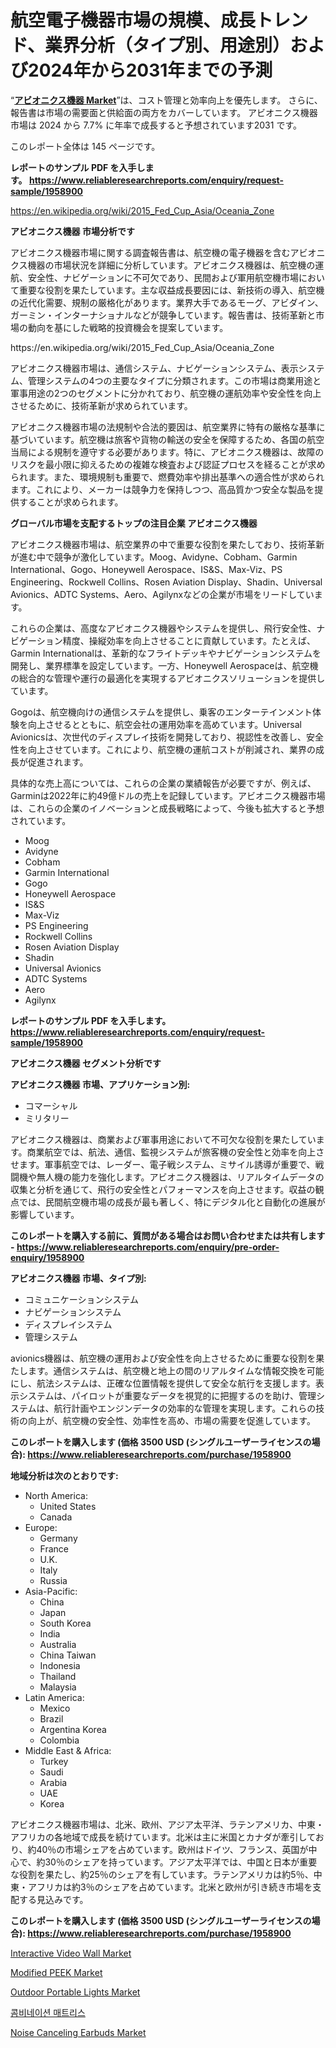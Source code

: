<p><h1>航空電子機器市場の規模、成長トレンド、業界分析（タイプ別、用途別）および2024年から2031年までの予測</h1></p><p>&ldquo;<strong><a href="https://www.reliableresearchreports.com/avionics-instruments-r1958900">アビオニクス機器 Market</a></strong>&rdquo;は、コスト管理と効率向上を優先します。 さらに、報告書は市場の需要面と供給面の両方をカバーしています。 アビオニクス機器 市場は 2024 から 7.7% に年率で成長すると予想されています2031 です。</p>
<p>このレポート全体は 145 ページです。</p>
<p><strong>レポートのサンプル PDF を入手します。&nbsp;<a href="https://www.reliableresearchreports.com/enquiry/request-sample/1958900">https://www.reliableresearchreports.com/enquiry/request-sample/1958900</a></strong></p>
<p><a href="https://en.wikipedia.org/wiki/2015_Fed_Cup_Asia/Oceania_Zone">https://en.wikipedia.org/wiki/2015_Fed_Cup_Asia/Oceania_Zone</a></p>
<p><strong>アビオニクス機器 市場分析です</strong></p>
<p><p>アビオニクス機器市場に関する調査報告書は、航空機の電子機器を含むアビオニクス機器の市場状況を詳細に分析しています。アビオニクス機器は、航空機の運航、安全性、ナビゲーションに不可欠であり、民間および軍用航空機市場において重要な役割を果たしています。主な収益成長要因には、新技術の導入、航空機の近代化需要、規制の厳格化があります。業界大手であるモーグ、アビダイン、ガーミン・インターナショナルなどが競争しています。報告書は、技術革新と市場の動向を基にした戦略的投資機会を提案しています。</p></p>
<p>https://en.wikipedia.org/wiki/2015_Fed_Cup_Asia/Oceania_Zone</p>
<p><p>アビオニクス機器市場は、通信システム、ナビゲーションシステム、表示システム、管理システムの4つの主要なタイプに分類されます。この市場は商業用途と軍事用途の2つのセグメントに分かれており、航空機の運航効率や安全性を向上させるために、技術革新が求められています。</p><p>アビオニクス機器市場の法規制や合法的要因は、航空業界に特有の厳格な基準に基づいています。航空機は旅客や貨物の輸送の安全を保障するため、各国の航空当局による規制を遵守する必要があります。特に、アビオニクス機器は、故障のリスクを最小限に抑えるための複雑な検査および認証プロセスを経ることが求められます。また、環境規制も重要で、燃費効率や排出基準への適合性が求められます。これにより、メーカーは競争力を保持しつつ、高品質かつ安全な製品を提供することが求められます。</p></p>
<p><strong>グローバル市場を支配するトップの注目企業 アビオニクス機器</strong></p>
<p><p>アビオニクス機器市場は、航空業界の中で重要な役割を果たしており、技術革新が進む中で競争が激化しています。Moog、Avidyne、Cobham、Garmin International、Gogo、Honeywell Aerospace、IS&S、Max-Viz、PS Engineering、Rockwell Collins、Rosen Aviation Display、Shadin、Universal Avionics、ADTC Systems、Aero、Agilynxなどの企業が市場をリードしています。</p><p>これらの企業は、高度なアビオニクス機器やシステムを提供し、飛行安全性、ナビゲーション精度、操縦効率を向上させることに貢献しています。たとえば、Garmin Internationalは、革新的なフライトデッキやナビゲーションシステムを開発し、業界標準を設定しています。一方、Honeywell Aerospaceは、航空機の総合的な管理や運行の最適化を実現するアビオニクスソリューションを提供しています。</p><p>Gogoは、航空機向けの通信システムを提供し、乗客のエンターテインメント体験を向上させるとともに、航空会社の運用効率を高めています。Universal Avionicsは、次世代のディスプレイ技術を開発しており、視認性を改善し、安全性を向上させています。これにより、航空機の運航コストが削減され、業界の成長が促進されます。</p><p>具体的な売上高については、これらの企業の業績報告が必要ですが、例えば、Garminは2022年に約49億ドルの売上を記録しています。アビオニクス機器市場は、これらの企業のイノベーションと成長戦略によって、今後も拡大すると予想されています。</p></p>
<p><ul><li>Moog</li><li>Avidyne</li><li>Cobham</li><li>Garmin International</li><li>Gogo</li><li>Honeywell Aerospace</li><li>IS&S</li><li>Max-Viz</li><li>PS Engineering</li><li>Rockwell Collins</li><li>Rosen Aviation Display</li><li>Shadin</li><li>Universal Avionics</li><li>ADTC Systems</li><li>Aero</li><li>Agilynx</li></ul></p>
<p><strong>レポートのサンプル PDF を入手します。 <a href="https://www.reliableresearchreports.com/enquiry/request-sample/1958900">https://www.reliableresearchreports.com/enquiry/request-sample/1958900</a></strong></p>
<p><strong>アビオニクス機器 セグメント分析です</strong></p>
<p><strong>アビオニクス機器 市場、アプリケーション別:</strong></p>
<p><ul><li>コマーシャル</li><li>ミリタリー</li></ul></p>
<p><p>アビオニクス機器は、商業および軍事用途において不可欠な役割を果たしています。商業航空では、航法、通信、監視システムが旅客機の安全性と効率を向上させます。軍事航空では、レーダー、電子戦システム、ミサイル誘導が重要で、戦闘機や無人機の能力を強化します。アビオニクス機器は、リアルタイムデータの収集と分析を通じて、飛行の安全性とパフォーマンスを向上させます。収益の観点では、民間航空機市場の成長が最も著しく、特にデジタル化と自動化の進展が影響しています。</p></p>
<p><strong>このレポートを購入する前に、質問がある場合はお問い合わせまたは共有します - <a href="https://www.reliableresearchreports.com/enquiry/pre-order-enquiry/1958900">https://www.reliableresearchreports.com/enquiry/pre-order-enquiry/1958900</a></strong></p>
<p><strong>アビオニクス機器 市場、タイプ別:</strong></p>
<p><ul><li>コミュニケーションシステム</li><li>ナビゲーションシステム</li><li>ディスプレイシステム</li><li>管理システム</li></ul></p>
<p><p> avionics機器は、航空機の運用および安全性を向上させるために重要な役割を果たします。通信システムは、航空機と地上の間のリアルタイムな情報交換を可能にし、航法システムは、正確な位置情報を提供して安全な航行を支援します。表示システムは、パイロットが重要なデータを視覚的に把握するのを助け、管理システムは、航行計画やエンジンデータの効率的な管理を実現します。これらの技術の向上が、航空機の安全性、効率性を高め、市場の需要を促進しています。</p></p>
<p><strong>このレポートを購入します (価格 3500 USD (シングルユーザーライセンスの場合): <a href="https://www.reliableresearchreports.com/purchase/1958900">https://www.reliableresearchreports.com/purchase/1958900</a></strong></p>
<p><strong>地域分析は次のとおりです:</strong></p>
<p><ul>
    <li>
        North America:
        <ul>
            <li>United States</li>
            <li>Canada</li>
        </ul>
    </li>
    <li>
        Europe:
        <ul>
            <li>Germany</li>
            <li>France</li>
            <li>U.K.</li>
            <li>Italy</li>
            <li>Russia</li>
        </ul>
    </li>
    <li>
        Asia-Pacific:
        <ul>
            <li>China</li>
            <li>Japan</li>
            <li>South Korea</li>
            <li>India</li>
            <li>Australia</li>
            <li>China Taiwan</li>
            <li>Indonesia</li>
            <li>Thailand</li>
            <li>Malaysia</li>
        </ul>
    </li>
    <li>
        Latin America:
        <ul>
            <li>Mexico</li>
            <li>Brazil</li>
            <li>Argentina Korea</li>
            <li>Colombia</li>
        </ul>
    </li>
    <li>
        Middle East & Africa:
        <ul>
            <li>Turkey</li>
            <li>Saudi</li>
            <li>Arabia</li>
            <li>UAE</li>
            <li>Korea</li>
        </ul>
    </li>
    </ul></p>
<p><p>アビオニクス機器市場は、北米、欧州、アジア太平洋、ラテンアメリカ、中東・アフリカの各地域で成長を続けています。北米は主に米国とカナダが牽引しており、約40％の市場シェアを占めています。欧州はドイツ、フランス、英国が中心で、約30％のシェアを持っています。アジア太平洋では、中国と日本が重要な役割を果たし、約25％のシェアを有しています。ラテンアメリカは約5％、中東・アフリカは約3％のシェアを占めています。北米と欧州が引き続き市場を支配する見込みです。</p></p>
<p><strong>このレポートを購入します (価格 3500 USD (シングルユーザーライセンスの場合): <a href="https://www.reliableresearchreports.com/purchase/1958900">https://www.reliableresearchreports.com/purchase/1958900</a></strong></p>
<p><p><a href="https://www.linkedin.com/pulse/interactive-video-wall-market-size-growth-industry-analysis-yxbqe?trackingId=HNYin%2BEXTRKZvkuOM2kMCA%3D%3D">Interactive Video Wall Market</a></p><p><a href="https://issuu.com/reportprime-2/docs/modified-peek-market-size-2030.pptx_e2202a0e2d7c4e">Modified PEEK Market</a></p><p><a href="https://www.linkedin.com/pulse/outdoor-portable-lights-market-overview-global-trends-future-8s0ke?trackingId=Fz26L4oXSamJsaMD83Tzdg%3D%3D">Outdoor Portable Lights Market</a></p><p><a href="https://medium.com/@conradkirrlin76575/%EC%84%B1%EC%9E%A5-%EC%9E%A0%EC%9E%AC%EB%A0%A5-%EC%97%B4%EA%B8%B0-2024%EB%85%84%EB%B6%80%ED%84%B0-2031%EB%85%84%EA%B9%8C%EC%A7%80%EC%9D%98-%EC%98%88%EC%83%81-%EC%A1%B0%ED%95%A9-%EB%A7%A4%ED%8A%B8%EB%A6%AC%EC%8A%A4-%EC%8B%9C%EC%9E%A5%EC%97%90-%EB%8C%80%ED%95%9C-%EC%8B%9C%EC%9E%A5-%EC%A0%84%EB%9E%B5-%EB%B6%84%EC%84%9D-3fe5218b57be">콤비네이션 매트리스</a></p><p><a href="https://medium.com/@zoe.lambert5754/the-comprehensive-noise-canceling-earbuds-market-research-report-is-essential-for-understanding-4f8510311fd9">Noise Canceling Earbuds Market</a></p></p>